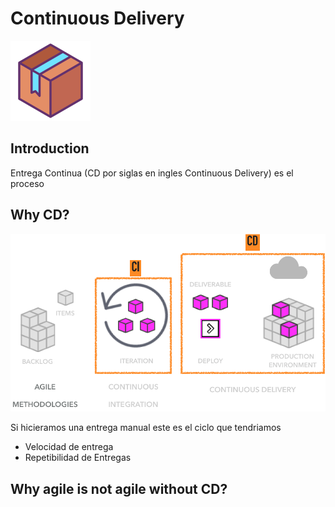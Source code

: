 # Continuous Delivery

![](../.gitbook/assets/box-1.png)

## Introduction

Entrega Continua \(CD por siglas en ingles Continuous Delivery\) es el proceso 



## Why CD?

![](../.gitbook/assets/image%20%288%29.png)

Si hicieramos una entrega manual este es el ciclo que tendriamos 



* Velocidad de entrega
* Repetibilidad de Entregas

## Why agile is not agile without CD? 





